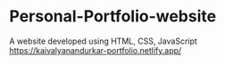 # Personal-Portfolio-website
A website developed using HTML, CSS, JavaScript
https://kaivalyanandurkar-portfolio.netlify.app/
